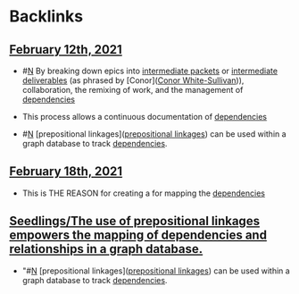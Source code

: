 
# Backlinks
## [February 12th, 2021](<February 12th, 2021.md>)
- #[N](<N.md>) By breaking down epics into [intermediate packets](<intermediate packets.md>) or [intermediate deliverables](<intermediate deliverables.md>) (as phrased by [Conor]([Conor White-Sullivan](<Conor White-Sullivan.md>))), collaboration, the remixing of work, and the management of [dependencies](<dependencies.md>)

- This process allows a continuous documentation of [dependencies](<dependencies.md>)

- #[N](<N.md>) [prepositional linkages]([prepositional linkages](<prepositional linkages.md>)) can be used within a graph database to track [dependencies](<dependencies.md>).

## [February 18th, 2021](<February 18th, 2021.md>)
- This is THE REASON for creating a for mapping the [dependencies](<dependencies.md>)

## [Seedlings/The use of prepositional linkages empowers the mapping of dependencies and relationships in a graph database.](<Seedlings/The use of prepositional linkages empowers the mapping of dependencies and relationships in a graph database..md>)
- "#[N](<N.md>) [prepositional linkages]([prepositional linkages](<prepositional linkages.md>)) can be used within a graph database to track [dependencies](<dependencies.md>).

